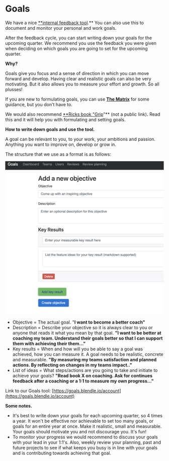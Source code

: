 # Goals

We have a nice [**internal feedback tool](https://goals.blendle.io/account).** You can also use this to document and monitor your personal and work goals.

After the feedback cycle, you can start writing down your goals for the upcoming quarter. We recommend you use the feedback you were given when deciding on which goals you are going to set for the upcoming quarter.

**Why?**

Goals give you focus and a sense of direction in which you can move forward and develop. Having clear and realistic goals can also be very motivating. But it also allows you to measure your effort and growth. So all plusses! 

If you are new to formulating goals, you can use [**The Matrix**](https://docs.google.com/spreadsheets/d/1HO4cEH0dguBywUzjT3FMUSGiJbgGjOQDdaILl0BaJME/edit#gid=674352312) for some guidance, but you don't have to.

We would also recommend [**Ricks book "Grip](https://drive.google.com/drive/my-drive)"** (not a public link)**.** Read this and it will help you with formulating and setting goals.

**How to write down goals and use the tool.**

A goal can be relevant to you, to your work, your ambitions and passion. Anything you want to improve on, develop or grow in.

The structure that we use as a format is as follows:

![Goals%201a5c65a1b57d81949c7ae7f129e0ba4f/Schermafbeelding_2019-03-06_om_13.33.57.png](Goals%201a5c65a1b57d81949c7ae7f129e0ba4f/Schermafbeelding_2019-03-06_om_13.33.57.png)

- Objective = The actual goal. "**I want to become a better coach"**
- Description = Describe your objective so it is always clear to you or anyone that reads it what you mean by that goal. **"I want to be better at coaching my team. Understand their goals better so that I can support them with achieving their them..."**
- Key results = When and how will you be able to say a goal was achieved, how you can measure it. A goal needs to be realistic, concrete and measurable. **"By measuring my teams satisfaction and planned actions. By reflecting on changes in my teams impact.."**
- List of ideas = What steps/actions are you going to take and initiate to achieve your goals? **"Read book X on coaching. Ask for continues feedback after a coaching or a 1:1 to measure my own progress..."**

Link to our Goals tool: [https://goals.blendle.io/account](https://goals.blendle.io/account)

**Some notes.**

- It's best to write down your goals for each upcoming quarter, so 4 times a year. It won't be effective nor achievable to set too many goals, or goals for an entire year at once. Make it realistic, small and measurable. Your goals should motivate you and not discourage you. It's fun!
- To monitor your progress we would recommend to discuss your goals with your lead in your 1:1's. Also, weekly review your planning, past and future projects to see if what keeps you busy is in line with your goals and is contributing towards achieving that goal.